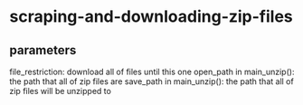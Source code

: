 # scraping-and-downloading-zip-files
## parameters
file_restriction: download all of files until this one
open_path in main_unzip(): the path that all of zip files are 
save_path in main_unzip(): the path that all of zip files will be unzipped to

